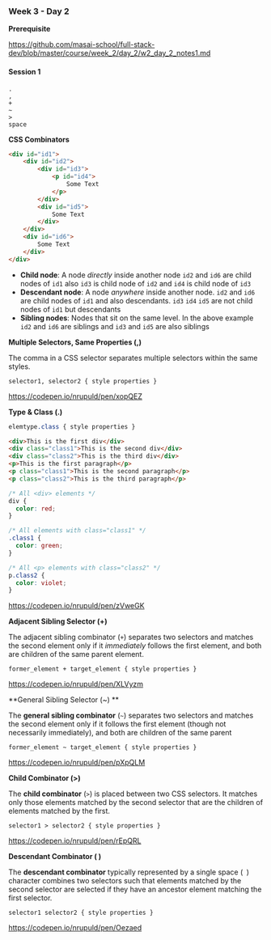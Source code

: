 ### Week 3 - Day 2

**Prerequisite**

https://github.com/masai-school/full-stack-dev/blob/master/course/week_2/day_2/w2_day_2_notes1.md

#### Session 1

`.`  
`,`  
`+`  
`~`  
`>`  
`space`



**CSS Combinators**

```html
<div id="id1">
    <div id="id2">
        <div id="id3">
            <p id="id4">
                Some Text
            </p>
        </div>
        <div id="id5">
            Some Text
        </div>
    </div>
    <div id="id6">
        Some Text
    </div>
</div>
```

- **Child node**: A node *directly* inside another node `id2` and `id6` are child nodes of `id1`  also `id3` is child node of `id2` and `id4` is child node of `id3`
- **Descendant node**: A node *anywhere* inside another node. `id2` and `id6` are child nodes of `id1` and also descendants. `id3` `id4` `id5` are not child nodes of `id1` but descendants
- **Sibling nodes**: Nodes that sit on the same level. In the above example `id2` and `id6` are siblings and `id3` and `id5` are also siblings



**Multiple Selectors, Same Properties (,)**  

The comma in a CSS selector separates multiple selectors within the same styles.

```
selector1, selector2 { style properties }
```

https://codepen.io/nrupuld/pen/xopQEZ



**Type & Class (.)**

```css
elemtype.class { style properties }
```

```html
<div>This is the first div</div>
<div class="class1">This is the second div</div>
<div class="class2">This is the third div</div>
<p>This is the first paragraph</p>
<p class="class1">This is the second paragraph</p>
<p class="class2">This is the third paragraph</p>
```

```css
/* All <div> elements */
div {
  color: red;
}

/* All elements with class="class1" */
.class1 {
  color: green;
}

/* All <p> elements with class="class2" */
p.class2 {
  color: violet;
}
```

<https://codepen.io/nrupuld/pen/zVweGK>



**Adjacent Sibling Selector (+)**

The adjacent sibling combinator (`+`) separates two selectors and matches the second element only if it *immediately* follows the first element, and both are children of the same parent element.

```
former_element + target_element { style properties }
```

https://codepen.io/nrupuld/pen/XLVyzm



**General Sibling Selector (~) **

The **general sibling combinator** (`~`) separates two selectors and matches the second element only if it follows the first element (though not necessarily immediately), and both are children of the same parent

```
former_element ~ target_element { style properties }
```

https://codepen.io/nrupuld/pen/pXpQLM



**Child Combinator (>)**

The **child combinator** (`>`) is placed between two CSS selectors. It matches only those elements matched by the second selector that are the children of elements matched by the first.

```
selector1 > selector2 { style properties }
```

https://codepen.io/nrupuld/pen/rEpQRL



**Descendant Combinator ( )**

The **descendant combinator**  typically represented by a single space (` `) character combines two selectors such that elements matched by the second selector are selected if they have an ancestor element matching the first selector.

```
selector1 selector2 { style properties }
```

https://codepen.io/nrupuld/pen/Oezaed